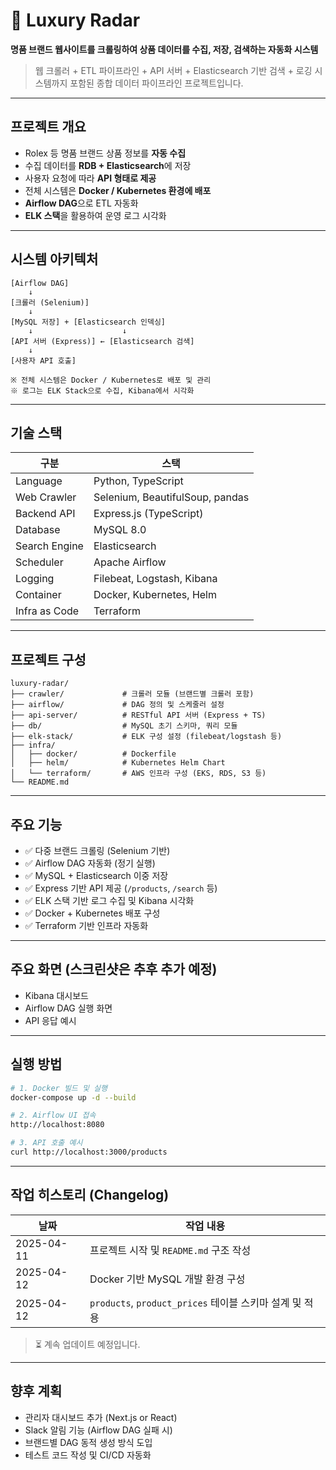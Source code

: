 
# 💎 Luxury Radar

**명품 브랜드 웹사이트를 크롤링하여 상품 데이터를 수집, 저장, 검색하는 자동화 시스템**

> 웹 크롤러 + ETL 파이프라인 + API 서버 + Elasticsearch 기반 검색 + 로깅 시스템까지 포함된 종합 데이터 파이프라인 프로젝트입니다.

---

## 프로젝트 개요

- Rolex 등 명품 브랜드 상품 정보를 **자동 수집**
- 수집 데이터를 **RDB + Elasticsearch**에 저장
- 사용자 요청에 따라 **API 형태로 제공**
- 전체 시스템은 **Docker / Kubernetes 환경에 배포**
- **Airflow DAG**으로 ETL 자동화
- **ELK 스택**을 활용하여 운영 로그 시각화

---

## 시스템 아키텍처

```
[Airflow DAG]
    ↓
[크롤러 (Selenium)]
    ↓
[MySQL 저장] + [Elasticsearch 인덱싱]
    ↓                    ↓
[API 서버 (Express)] ← [Elasticsearch 검색]
    ↓
[사용자 API 호출]

※ 전체 시스템은 Docker / Kubernetes로 배포 및 관리
※ 로그는 ELK Stack으로 수집, Kibana에서 시각화
```

---

## 기술 스택

| 구분         | 스택 |
|--------------|------|
| Language     | Python, TypeScript |
| Web Crawler  | Selenium, BeautifulSoup, pandas |
| Backend API  | Express.js (TypeScript) |
| Database     | MySQL 8.0 |
| Search Engine| Elasticsearch |
| Scheduler    | Apache Airflow |
| Logging      | Filebeat, Logstash, Kibana |
| Container    | Docker, Kubernetes, Helm |
| Infra as Code| Terraform |

---

## 프로젝트 구성

```
luxury-radar/
├── crawler/             # 크롤러 모듈 (브랜드별 크롤러 포함)
├── airflow/             # DAG 정의 및 스케줄러 설정
├── api-server/          # RESTful API 서버 (Express + TS)
├── db/                  # MySQL 초기 스키마, 쿼리 모듈
├── elk-stack/           # ELK 구성 설정 (filebeat/logstash 등)
├── infra/
│   ├── docker/          # Dockerfile
│   ├── helm/            # Kubernetes Helm Chart
│   └── terraform/       # AWS 인프라 구성 (EKS, RDS, S3 등)
└── README.md
```

---

## 주요 기능

- ✅ 다중 브랜드 크롤링 (Selenium 기반)
- ✅ Airflow DAG 자동화 (정기 실행)
- ✅ MySQL + Elasticsearch 이중 저장
- ✅ Express 기반 API 제공 (`/products`, `/search` 등)
- ✅ ELK 스택 기반 로그 수집 및 Kibana 시각화
- ✅ Docker + Kubernetes 배포 구성
- ✅ Terraform 기반 인프라 자동화

---

## 주요 화면 (스크린샷은 추후 추가 예정)

- Kibana 대시보드
- Airflow DAG 실행 화면
- API 응답 예시

---

## 실행 방법

```bash
# 1. Docker 빌드 및 실행
docker-compose up -d --build

# 2. Airflow UI 접속
http://localhost:8080

# 3. API 호출 예시
curl http://localhost:3000/products
```

---

## 작업 히스토리 (Changelog)

| 날짜 | 작업 내용 |
|------|-----------|
| 2025-04-11 | 프로젝트 시작 및 `README.md` 구조 작성 |
| 2025-04-12 | Docker 기반 MySQL 개발 환경 구성 |
| 2025-04-12 | `products`, `product_prices` 테이블 스키마 설계 및 적용 |


> ⏳ 계속 업데이트 예정입니다.

---

## 향후 계획

- 관리자 대시보드 추가 (Next.js or React)
- Slack 알림 기능 (Airflow DAG 실패 시)
- 브랜드별 DAG 동적 생성 방식 도입
- 테스트 코드 작성 및 CI/CD 자동화

